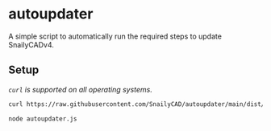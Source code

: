 # autoupdater

A simple script to automatically run the required steps to update SnailyCADv4.

## Setup

_`curl` is supported on all operating systems._

```sh
curl https://raw.githubusercontent.com/SnailyCAD/autoupdater/main/dist/index.js > autoupdater.js

node autoupdater.js
```
